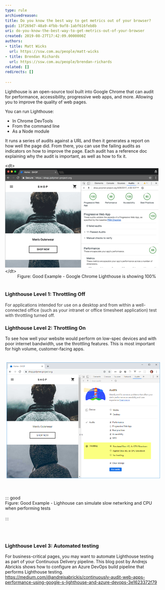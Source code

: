 ```yaml
---
type: rule
archivedreason: 
title: Do you know the best way to get metrics out of your browser?
guid: 13f269d7-48a9-4fbb-9af8-1abf616feb8b
uri: do-you-know-the-best-way-to-get-metrics-out-of-your-browser
created: 2019-08-27T17:42:09.0000000Z
authors:
- title: Matt Wicks
  url: https://ssw.com.au/people/matt-wicks
- title: Brendan Richards
  url: https://ssw.com.au/people/brendan-richards
related: []
redirects: []

---
```


Lighthouse is an open-source tool built into Google Chrome that can audit for performance, accessibility, progressive web apps, and more. Allowing you to improve the quality of web pages.

<!--endintro-->

You can run Lighthouse:

* In Chrome DevTools
* From the command line
* As a Node module


It runs a series of audits against a URL and then it generates a report on how well the page did. From there, you can use the failing audits as indicators on how to improve the page. Each audit has a reference doc explaining why the audit is important, as well as how to fix it.
<dl class="goodImage">   &lt;dt&gt;
      <img src="lighthouse-100.png" alt="lighthouse-100.png">
   &lt;/dt&gt;<dd>Figure: Good Example - Google Chrome Lighthouse is showing 100%<br><br></dd><h3 class="ssw15-rteElement-H3">Lighthouse Level 1: Throttling Off<br></h3><font color="#333333">For applications intended for use on a desktop and from within a well-connected office (such as your intranet or office timesheet application) test with throttling turned off.</font><br><h3 class="ssw15-rteElement-H3">Lighthouse Level 2: Throttling On<br></h3><p class="ssw15-rteElement-P">To see how well your website would perform on low-spec devices and with poor internet bandwidth, use the throttling features. This is most important for high volume, customer-facing apps. <br></p><p class="ssw15-rteElement-P"><br><img src="lighthouse_throttling.png" alt="lighthouse_throttling.png" style="margin:5px;width:808px;"><br></p><br><br>::: good<br>Figure: Good Example - Lighhouse can simulate slow netwrking and CPU when performing tests<br><br>:::<br><br><p class="ssw15-rteElement-P"><br></p><h3 class="ssw15-rteElement-H3">Lighthouse Level 3: Automated testing<br></h3><p class="ssw15-rteElement-P">For business-critical pages, you may want to automate Lighthouse testing as part of your Continuous Delivery pipeline. This blog post by Andrejs Abrickis shows how to configure an Azure DevOps build pipeline that performs Lighthouse testing.<br><a href="https://medium.com/%40andrejsabrickis/continuously-audit-web-apps-performance-using-google-s-lighthouse-and-azure-devops-3e1623372f79">https://medium.com/@andrejsabrickis/continuously-audit-web-apps-performance-using-google-s-lighthouse-and-azure-devops-3e1623372f79</a><br><br><br></p><p class="ssw15-rteElement-P"><br></p></dl>
